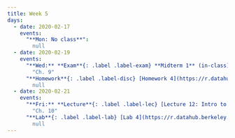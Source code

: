 ```yaml
---
title: Week 5
days:
  - date: 2020-02-17
    events:
      "**Mon: No class**":
        null
  - date: 2020-02-19
    events:
      "**Wed:** **Exam**{: .label .label-exam} **Midterm 1** (in-class)":
        "Ch. 9"
      "**Homework**{: .label .label-disc} [Homework 4](https://r.datahub.berkeley.edu/) (Due Feb. 25)":
        null
  - date: 2020-02-21
    events:
      "**Fri:** **Lecture**{: .label .label-lec} [Lecture 12: Intro to Probability](https://ph142-ucb.github.io/sp20/src/lec/l12-more-probability.pdf) [(webcast)](https://www.youtube.com/watch?v=_C2acTRrI8Y)  [(code)](https://r.datahub.berkeley.edu/)":
        "Ch. 10"
      "**Lab**{: .label .label-lab} [Lab 4](https://r.datahub.berkeley.edu/) (Due Feb. 21)":
        null
---
```

